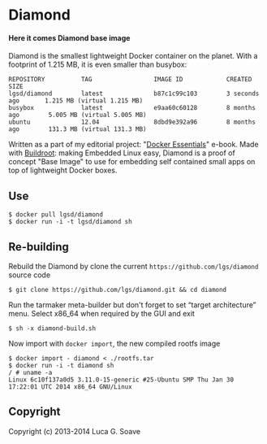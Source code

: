 Diamond
=======


#### Here it comes Diamond base image 

Diamond is the smallest lightweight Docker container on the planet. With a footprint of 1.215 MB, it is even smaller than busybox:

    REPOSITORY          TAG                 IMAGE ID            CREATED             SIZE
    lgsd/diamond        latest              b87c1c99c103        3 seconds ago       1.215 MB (virtual 1.215 MB)
    busybox             latest              e9aa60c60128        8 months ago        5.005 MB (virtual 5.005 MB)
    ubuntu              12.04               8dbd9e392a96        8 months ago        131.3 MB (virtual 131.3 MB)

Written as a part of my editorial project: "[Docker Essentials](https://leanpub.com/docker_essentials)" e-book. Made with [Buildroot](http://buildroot.uclibc.org/): making Embedded Linux easy, Diamond is a proof of concept "Base Image" to use for embedding self contained small apps on top of lightweight Docker boxes.

## Use 

    $ docker pull lgsd/diamond
    $ docker run -i -t lgsd/diamond sh

## Re-building

Rebuild the Diamond by clone the current ` https://github.com/lgs/diamond ` source code

    $ git clone https://github.com/lgs/diamond.git && cd diamond

Run the tarmaker meta-builder but don't forget to set “target architecture” menu. Select x86_64 when required by the GUI and exit 

    $ sh -x diamond-build.sh 

Now import with `docker import`, the new compiled rootfs image

    $ docker import - diamond < ./rootfs.tar
    $ docker run -i -t diamond sh
    / # uname -a
    Linux 6c10f137a0d5 3.11.0-15-generic #25-Ubuntu SMP Thu Jan 30 17:22:01 UTC 2014 x86_64 GNU/Linux

## Copyright

Copyright (c) 2013-2014 Luca G. Soave
